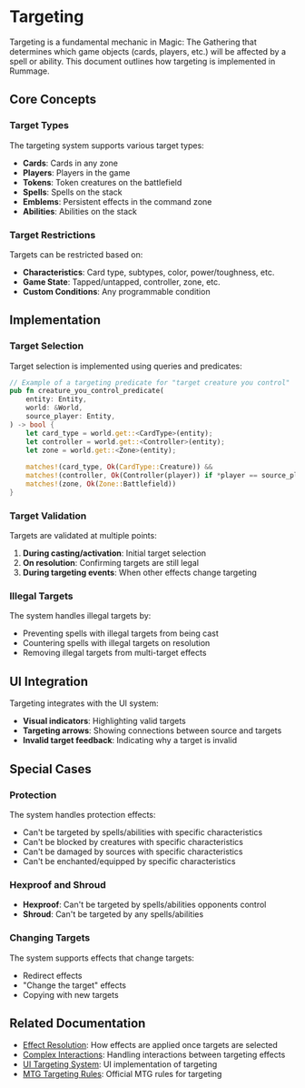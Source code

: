 # Targeting

Targeting is a fundamental mechanic in Magic: The Gathering that determines which game objects (cards, players, etc.) will be affected by a spell or ability. This document outlines how targeting is implemented in Rummage.

## Core Concepts

### Target Types

The targeting system supports various target types:

- **Cards**: Cards in any zone
- **Players**: Players in the game
- **Tokens**: Token creatures on the battlefield
- **Spells**: Spells on the stack
- **Emblems**: Persistent effects in the command zone
- **Abilities**: Abilities on the stack

### Target Restrictions

Targets can be restricted based on:

- **Characteristics**: Card type, subtypes, color, power/toughness, etc.
- **Game State**: Tapped/untapped, controller, zone, etc.
- **Custom Conditions**: Any programmable condition

## Implementation

### Target Selection

Target selection is implemented using queries and predicates:

```rust
// Example of a targeting predicate for "target creature you control"
pub fn creature_you_control_predicate(
    entity: Entity,
    world: &World,
    source_player: Entity,
) -> bool {
    let card_type = world.get::<CardType>(entity);
    let controller = world.get::<Controller>(entity);
    let zone = world.get::<Zone>(entity);
    
    matches!(card_type, Ok(CardType::Creature)) &&
    matches!(controller, Ok(Controller(player)) if *player == source_player) &&
    matches!(zone, Ok(Zone::Battlefield))
}
```

### Target Validation

Targets are validated at multiple points:

1. **During casting/activation**: Initial target selection
2. **On resolution**: Confirming targets are still legal
3. **During targeting events**: When other effects change targeting

### Illegal Targets

The system handles illegal targets by:

- Preventing spells with illegal targets from being cast
- Countering spells with illegal targets on resolution
- Removing illegal targets from multi-target effects

## UI Integration

Targeting integrates with the UI system:

- **Visual indicators**: Highlighting valid targets
- **Targeting arrows**: Showing connections between source and targets
- **Invalid target feedback**: Indicating why a target is invalid

## Special Cases

### Protection

The system handles protection effects:
- Can't be targeted by spells/abilities with specific characteristics
- Can't be blocked by creatures with specific characteristics
- Can't be damaged by sources with specific characteristics
- Can't be enchanted/equipped by specific characteristics

### Hexproof and Shroud

- **Hexproof**: Can't be targeted by spells/abilities opponents control
- **Shroud**: Can't be targeted by any spells/abilities

### Changing Targets

The system supports effects that change targets:
- Redirect effects
- "Change the target" effects
- Copying with new targets

## Related Documentation

- [Effect Resolution](effect_resolution.md): How effects are applied once targets are selected
- [Complex Interactions](complex_interactions.md): Handling interactions between targeting effects
- [UI Targeting System](../../game_gui/interaction/targeting.md): UI implementation of targeting
- [MTG Targeting Rules](../../mtg_rules/targeting.md): Official MTG rules for targeting 